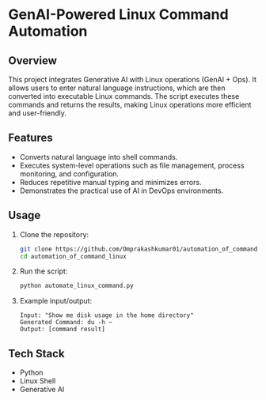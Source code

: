 # GenAI-Powered Linux Command Automation

## Overview  
This project integrates Generative AI with Linux operations (GenAI + Ops). It allows users to enter natural language instructions, which are then converted into executable Linux commands. The script executes these commands and returns the results, making Linux operations more efficient and user-friendly.

## Features  
- Converts natural language into shell commands.  
- Executes system-level operations such as file management, process monitoring, and configuration.  
- Reduces repetitive manual typing and minimizes errors.  
- Demonstrates the practical use of AI in DevOps environments.  

## Usage  
1. Clone the repository:  
   ```bash
   git clone https://github.com/Omprakashkumar01/automation_of_command_linux.git
   cd automation_of_command_linux
   ```
2. Run the script:  
   ```bash
   python automate_linux_command.py
   ```
3. Example input/output:  
   ```
   Input: "Show me disk usage in the home directory"
   Generated Command: du -h ~
   Output: [command result]
   ```

## Tech Stack  
- Python  
- Linux Shell  
- Generative AI

 
